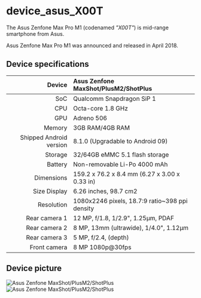 # device_asus_X00T

The Asus Zenfone Max Pro M1 (codenamed _"X00T"_) is mid-range smartphone from Asus.

Asus Zenfone Max Pro M1 was announced and released in April 2018.

## Device specifications

| Device       | Asus Zenfone MaxShot/PlusM2/ShotPlus            |
| -----------: | :---------------------------------------------- |
| SoC          | Qualcomm Snapdragon SiP 1                       |
| CPU          | Octa-core 1.8 GHz                               |
| GPU          | Adreno 506                                      |
| Memory       | 3GB RAM/4GB RAM                                 |
| Shipped Android version | 8.1.0 (Upgradable to Android 09)     |
| Storage      | 32/64GB eMMC 5.1 flash storage                  |
| Battery      | Non-removable Li-Po 4000 mAh                    |
| Dimensions   | 159.2 x 76.2 x 8.4 mm (6.27 x 3.00 x 0.33 in)   |
| Size Display | 6.26 inches, 98.7 cm2                           |
| Resolution	 | 1080x2246 pixels, 18.7:9 ratio~398 ppi density  |
| Rear camera 1| 12 MP, f/1.8, 1/2.9", 1.25μm, PDAF              |
| Rear camera 2| 8 MP, 13mm (ultrawide), 1/4.0", 1.12µm          |
| Rear camera 3| 5 MP, f/2.4, (depth)                            |
| Front camera |8 MP 1080p@30fps                                 |

## Device picture

![Asus Zenfone MaxShot/PlusM2/ShotPlus ](https://www.asus.com/media/br/products/QBvv47GlWvjC7674/4iBYU4V0sqZnOiuu_setting_xxx_0_90_end_800.png)
![Asus Zenfone MaxShot/PlusM2/ShotPlus ](https://www.asus.com/media/br/products/QBvv47GlWvjC7674/zug6brMnCUEAPKe2_setting_xxx_0_90_end_800.png)
